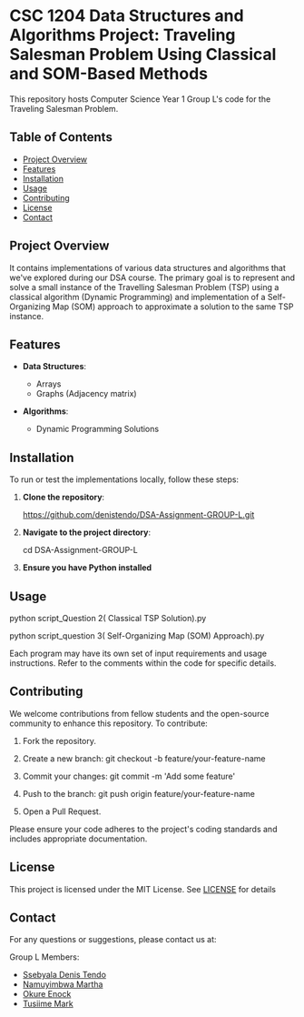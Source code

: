 # CSC 1204 Data Structures and Algorithms Project: Traveling Salesman Problem Using Classical and SOM-Based Methods
This repository hosts Computer Science Year 1 Group L's code for the Traveling Salesman Problem.

## Table of Contents
- [Project Overview](#project-overview)
- [Features](#features)
- [Installation](#installation)
- [Usage](#usage)
- [Contributing](#contributing)
- [License](#license)
- [Contact](#contact)

## Project Overview
It contains implementations of various data structures and algorithms that we've explored during our DSA course. The primary goal is to represent and solve a small instance of the Travelling Salesman Problem (TSP) using a classical algorithm (Dynamic Programming) and implementation of a Self-Organizing Map (SOM) approach to approximate a solution to the same TSP instance.

## Features
- **Data Structures**:
  - Arrays
  - Graphs (Adjacency matrix)

- **Algorithms**:
  - Dynamic Programming Solutions

## Installation
To run or test the implementations locally, follow these steps:

1. **Clone the repository**:

	https://github.com/denistendo/DSA-Assignment-GROUP-L.git

2. **Navigate to the project directory**:

	cd DSA-Assignment-GROUP-L

3. **Ensure you have Python installed**

## Usage

python script_Question 2( Classical TSP Solution).py

python script_question 3( Self-Organizing Map (SOM) Approach).py

Each program may have its own set of input requirements and usage instructions. Refer to the comments within the code for specific details.

## Contributing
We welcome contributions from fellow students and the open-source community to enhance this repository. To contribute:

1. Fork the repository.
 
2. Create a new branch:
git checkout -b feature/your-feature-name

3. Commit your changes:
git commit -m 'Add some feature'

4. Push to the branch:
git push origin feature/your-feature-name

5. Open a Pull Request.

Please ensure your code adheres to the project's coding standards and includes appropriate documentation.

## License
This project is licensed under the MIT License. See [LICENSE](LICENSE) for details

## Contact
For any questions or suggestions, please contact us at:

Group L Members:

  - [Ssebyala Denis Tendo](https://github.com/denistendo)
  - [Namuyimbwa Martha](https://github.com/marthakukiriza)
  - [Okure Enock](https://github.com/kulekule2003)
  - [Tusiime Mark](https://github.com/tusiim3)
 

  

